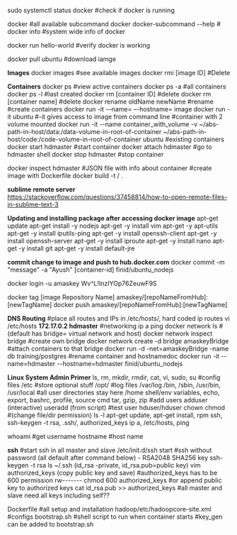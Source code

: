 
sudo systemctl status docker		#check if docker is running

docker					#all available subcommand
docker docker-subcommand --help		#
docker info				#system wide info of docker

docker run hello-world			#verify docker is working

docker pull ubuntu			#download iamge

**Images**
docker images				#see available images
docker rmi [image ID]			#Delete



**Containers**
docker ps				#view active containers
docker ps -a				#all containers
docker ps -l				#last created
docker rm [container ID]		#delete
docker rm [container name]		#delete
docker rename oldName newName		#rename
#create containers
docker run -it -–name=<containerName> –-hostname=<hostName> image
docker run -it ubuntu			#-it gives access to image from command line
#container with 2 volume mounted
docker run -it --name container_with_volume -v ~/abs-path-in-host/data:/data-volume-in-root-of-container ~/abs-path-in-host/code:/code-volume-in-root-of-container ubuntu
#existing containers
docker start hdmaster			#start container
docker attach hdmaster			#go to hdmaster shell
docker stop hdmaster			#stop container

docker inspect hdmaster			#JSON file with info about container
#create image with Dockerfile
docker build -t <folder>/<imageName> .



**sublime remote server**
https://stackoverflow.com/questions/37458814/how-to-open-remote-files-in-sublime-text-3 

**Updating and installing package after accessing docker image**
apt-get update
apt-get install -y nodejs
apt-get -y install vim
apt-get -y apt-utils
apt-get -y install iputils-ping
apt-get -y install openssh-client
apt-get -y install openssh-server
apt-get -y install iproute
apt-get -y install nano
apt-get -y install git
apt-get -y install default-jre

**commit change to image and push to hub.docker.com**
docker commit -m "message" -a "Ayush" [container-id] finid/ubuntu_nodejs

docker login -u amaskey
Wv^L!InzIYOp76ZeuwF9S

docker tag [image Repository Name] amaskey/[repoNameFromHub]:[newTagName]
docker push amaskey/[repoNameFromHub]:[newTagName]

**DNS Routing**
#place all routes and IPs in /etc/hosts/, hard coded ip routes
vi /etc/hosts
**172.17.0.2	hdmaster**
#networking
ip a 
ping
docker network ls 	#(default has bridge= virtual network and host)
docker network inspect bridge
#create own bridge
docker network create -d bridge amaskeyBridge
#attach containers to that bridge
docker run -d -net=amaskeyBridge -name db training/postgres
#rename container and hostnamedoc
docker run -it --name=hdmaster --hostname=hdmaster finid/ubuntu_nodejs

**Linux System Admin Primer**
ls, rm, mkdir, rmdir, cat, vi, sudo, su
#config files 
/etc
#store optional stuff
/opt/
#log files
/var/log
/bin, /sbin, /usr/bin, /usr/local
#all user directories stay here
/home
shell/env variables, echo, export, bashrc, profile, source cmd
tar, gzip, zip
#add users
adduser (interactive) 
useradd (from script)
#test user hduser/hduser
chown
chmod 		#(change file/dir permission)
ls -l
apt-get update, apt-get install, rpm
ssh, ssh-keygen -t rsa, .ssh/, authorized_keys
ip a, /etc/hosts, ping

whoami		#get username
hostname	#host name


**ssh**
#start ssh in all master and slave
/etc/init.d/ssh start
#ssh without password (all default after command below) - RSA2048 SHA256 key
ssh-keygen -t rsa
ls ~/.ssh (id_rsa -private, id_rsa.pub=public key)
vim authorized_keys (copy public key and save)
#authorized_keys has to be 600 permission rw-------
chmod 600 authorized_keys
#or append public key to authorized keys
cat id_rsa.pub >> authorized_keys
#all master and slave need all keys including self??

Dockerfile 				#all setup and installation
hadoop/etc/hadoopcore-site.xml		#configs
bootstrap.sh				#shell script to run when container starts
#key_gen can be added to bootstrap.sh


